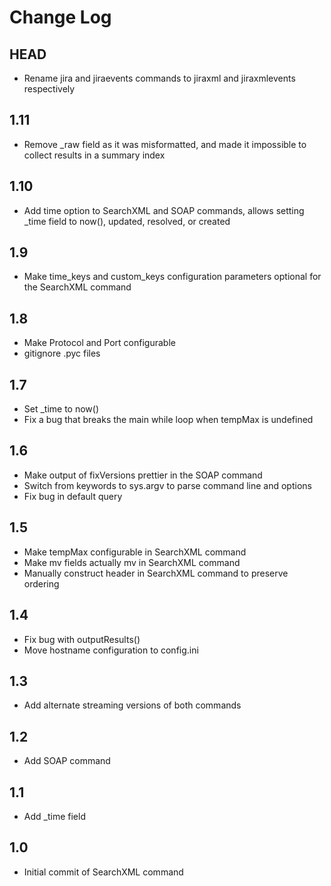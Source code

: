 Change Log
==========

## HEAD

* Rename jira and jiraevents commands to jiraxml and jiraxmlevents respectively

## 1.11

* Remove _raw field as it was misformatted, and made it impossible to collect results in a summary index

## 1.10

* Add time option to SearchXML and SOAP commands, allows setting _time field to now(), updated, resolved, or created

## 1.9

* Make time_keys and custom_keys configuration parameters optional for the SearchXML command

## 1.8

* Make Protocol and Port configurable
* gitignore .pyc files

## 1.7

* Set _time to now()
* Fix a bug that breaks the main while loop when tempMax is undefined

## 1.6

* Make output of fixVersions prettier in the SOAP command
* Switch from keywords to sys.argv to parse command line and options
* Fix bug in default query

## 1.5

* Make tempMax configurable in SearchXML command
* Make mv fields actually mv in SearchXML command
* Manually construct header in SearchXML command to preserve ordering

## 1.4

* Fix bug with outputResults()
* Move hostname configuration to config.ini

## 1.3 

* Add alternate streaming versions of both commands

## 1.2 

* Add SOAP command

## 1.1

* Add _time field

## 1.0

* Initial commit of SearchXML command
